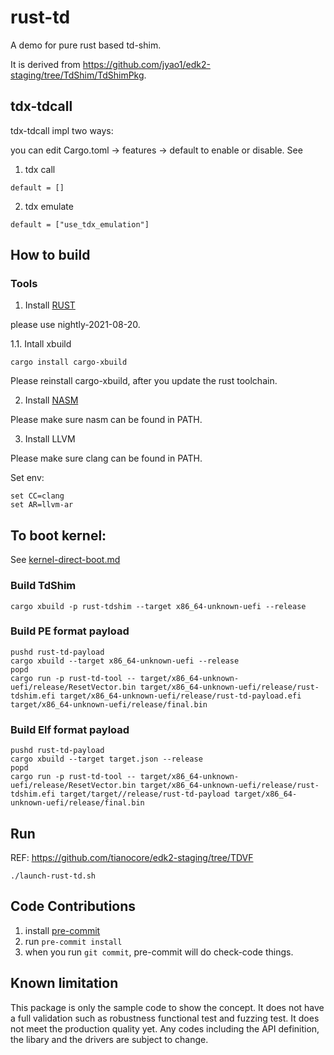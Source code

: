 # rust-td

A demo for pure rust based td-shim.

It is derived from https://github.com/jyao1/edk2-staging/tree/TdShim/TdShimPkg.

## tdx-tdcall

tdx-tdcall impl two ways:

you can edit Cargo.toml -> features -> default to enable or disable. See

1. tdx call

```
default = []
```

2. tdx emulate

```
default = ["use_tdx_emulation"]
```

## How to build

### Tools

1. Install [RUST](https://www.rust-lang.org/)

please use nightly-2021-08-20.

1.1. Intall xbuild

```
cargo install cargo-xbuild
```

Please reinstall cargo-xbuild, after you update the rust toolchain.

2. Install [NASM](https://www.nasm.us/)

Please make sure nasm can be found in PATH.

3. Install LLVM

Please make sure clang can be found in PATH.

Set env:

```
set CC=clang
set AR=llvm-ar
```

## To boot kernel:

See [kernel-direct-boot.md](kernel-direct-boot.md)

### Build TdShim
```
cargo xbuild -p rust-tdshim --target x86_64-unknown-uefi --release
```

### Build PE format payload
```
pushd rust-td-payload
cargo xbuild --target x86_64-unknown-uefi --release
popd
cargo run -p rust-td-tool -- target/x86_64-unknown-uefi/release/ResetVector.bin target/x86_64-unknown-uefi/release/rust-tdshim.efi target/x86_64-unknown-uefi/release/rust-td-payload.efi target/x86_64-unknown-uefi/release/final.bin
```

### Build Elf format payload
```
pushd rust-td-payload
cargo xbuild --target target.json --release
popd
cargo run -p rust-td-tool -- target/x86_64-unknown-uefi/release/ResetVector.bin target/x86_64-unknown-uefi/release/rust-tdshim.efi target/target//release/rust-td-payload target/x86_64-unknown-uefi/release/final.bin
```

## Run
REF: https://github.com/tianocore/edk2-staging/tree/TDVF

```
./launch-rust-td.sh
```

## Code Contributions

1.  install [pre-commit](https://pre-commit.com/#install)
2.  run ```pre-commit install```
3.  when you run ```git commit```, pre-commit will do check-code things.

## Known limitation
This package is only the sample code to show the concept. It does not have a full validation such as robustness functional test and fuzzing test. It does not meet the production quality yet. Any codes including the API definition, the libary and the drivers are subject to change.
